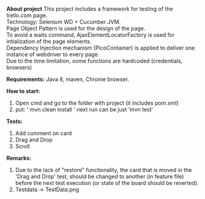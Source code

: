 **About project**
This project includes a framework for testing of the trello.com page.<br />
Technology:  Selenium WD + Cucumber JVM. <br />
Page Object Pattern is used for the design of the page. <br />
To avoid a waits command, AjaxElementLocatorFactory is used for intialization of the page elements.<br />
Dependency Injection mechanism  (PicoContainer) is applied to deliver one instance of webdriver to every page.<br />
Due to the time limitation, some functions are hardcoded (credentials, browsers)

**Requirements:**
Java 8, maven, Chrome browser.

**How to start:**
1. Open cmd and go to the folder with project (it includes pom.xml)
2. put: '  mvn clean install  '
next run can be just 'mvn test'

**Tests:**
1. Add comment on card
2. Drag and Drop
3. Scroll

**Remarks:**
1. Due to the lack of "restore" functionality, the card that is moved in the 'Drag and Drop' test, should be changed to another (in feature file) before the next test execution (or state of the board should be reverted).
2. Testdata -> TestData.png
 
